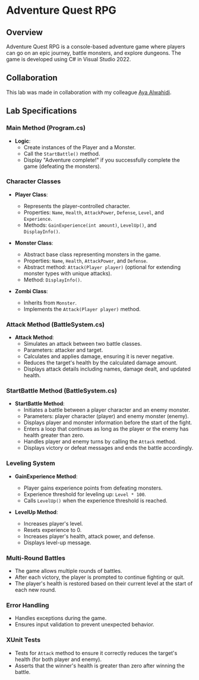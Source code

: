 # Adventure Quest RPG

## Overview
Adventure Quest RPG is a console-based adventure game where players can go on an epic journey, battle monsters, and explore dungeons. The game is developed using C# in Visual Studio 2022.

## Collaboration
This lab was made in collaboration with my colleague [Aya Alwahidi](https://github.com/AyaAl-wahidi).

## Lab Specifications

### Main Method (Program.cs)
- **Logic**:
  - Create instances of the Player and a Monster.
  - Call the `StartBattle()` method.
  - Display "Adventure complete!" if you successfully complete the game (defeating the monsters).

### Character Classes
- **Player Class**:
  - Represents the player-controlled character.
  - Properties: `Name`, `Health`, `AttackPower`, `Defense`, `Level`, and `Experience`.
  - Methods: `GainExperience(int amount)`, `LevelUp()`, and `DisplayInfo()`.

- **Monster Class**:
  - Abstract base class representing monsters in the game.
  - Properties: `Name`, `Health`, `AttackPower`, and `Defense`.
  - Abstract method: `Attack(Player player)` (optional for extending monster types with unique attacks).
  - Method: `DisplayInfo()`.

- **Zombi Class**:
  - Inherits from `Monster`.
  - Implements the `Attack(Player player)` method.

### Attack Method (BattleSystem.cs)
- **Attack Method**:
  - Simulates an attack between two battle classes.
  - Parameters: attacker and target.
  - Calculates and applies damage, ensuring it is never negative.
  - Reduces the target's health by the calculated damage amount.
  - Displays attack details including names, damage dealt, and updated health.

### StartBattle Method (BattleSystem.cs)
- **StartBattle Method**:
  - Initiates a battle between a player character and an enemy monster.
  - Parameters: player character (player) and enemy monster (enemy).
  - Displays player and monster information before the start of the fight.
  - Enters a loop that continues as long as the player or the enemy has health greater than zero.
  - Handles player and enemy turns by calling the `Attack` method.
  - Displays victory or defeat messages and ends the battle accordingly.

### Leveling System
- **GainExperience Method**:
  - Player gains experience points from defeating monsters.
  - Experience threshold for leveling up: `Level * 100`.
  - Calls `LevelUp()` when the experience threshold is reached.

- **LevelUp Method**:
  - Increases player's level.
  - Resets experience to 0.
  - Increases player's health, attack power, and defense.
  - Displays level-up message.

### Multi-Round Battles
- The game allows multiple rounds of battles.
- After each victory, the player is prompted to continue fighting or quit.
- The player's health is restored based on their current level at the start of each new round.

### Error Handling
- Handles exceptions during the game.
- Ensures input validation to prevent unexpected behavior.

### XUnit Tests
- Tests for `Attack` method to ensure it correctly reduces the target's health (for both player and enemy).
- Asserts that the winner's health is greater than zero after winning the battle.
